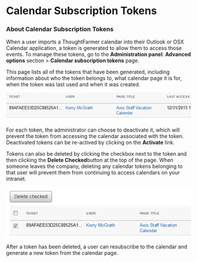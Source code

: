 # Calendar Subscription Tokens

### About Calendar Subscription Tokens

When a user imports a ThoughtFarmer calendar into their Outlook or OSX Calendar application, a token is generated to allow them to access those events. To manage these tokens, go to the **Administration panel**: **Advanced options** section &gt; **Calendar subscription tokens** page.  
  
This page lists all of the tokens that have been generated, including information about who the token belongs to, what calendar page it is for, when the token was last used and when it was created.  


![](../../.gitbook/assets/4%20%2856%29.png)

For each token, the administrator can choose to deactivate it, which will prevent the token from accessing the calendar associated with the token. Deactivated tokens can be re-actived by clicking on the **Activate** link.  
  
Tokens can also be deleted by clicking the checkbox next to the token and then clicking the **Delete Checked**button at the top of the page. When someone leaves the company, deleting any calendar tokens belonging to that user will prevent them from continuing to access calendars on your intranet.

![](../../.gitbook/assets/5%20%2822%29.png)

After a token has been deleted, a user can resubscribe to the calendar and generate a new token from the calendar page.

